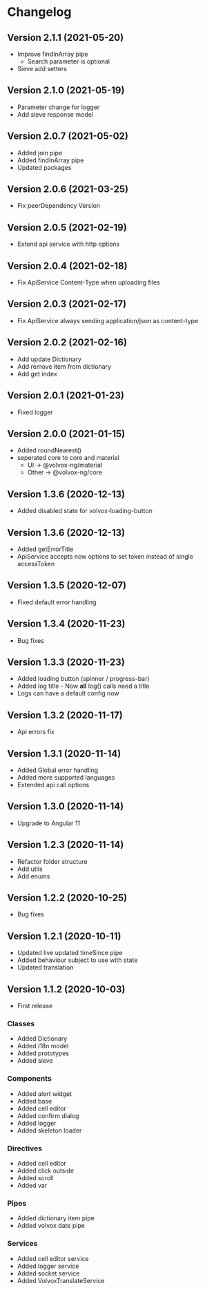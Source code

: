 # Changelog

## Version 2.1.1 (2021-05-20)
- Improve findInArray pipe
  - Search parameter is optional
- Sieve add setters

## Version 2.1.0 (2021-05-19)
- Parameter change for logger
- Add sieve response model

## Version 2.0.7 (2021-05-02)
- Added join pipe
- Added findInArray pipe
- Updated packages

## Version 2.0.6 (2021-03-25)
- Fix peerDependency Version

## Version 2.0.5 (2021-02-19)
- Extend api service with http options

## Version 2.0.4 (2021-02-18)
- Fix ApiService Content-Type when uploading files

## Version 2.0.3 (2021-02-17)
- Fix ApiService always sending application/json as content-type

## Version 2.0.2 (2021-02-16)
- Add update Dictionary
- Add remove item from dictionary
- Add get index

## Version 2.0.1 (2021-01-23)
- Fixed logger

## Version 2.0.0 (2021-01-15)
- Added roundNearest()
- seperated core to core and material
    - UI -> @volvox-ng/material
    - Other -> @volvox-ng/core

## Version 1.3.6 (2020-12-13)
- Added disabled state for volvox-loading-button

## Version 1.3.6 (2020-12-13)
- Added getErrorTitle
- ApiService accepts now options to set token instead of single accessToken

## Version 1.3.5 (2020-12-07)
- Fixed default error handling

## Version 1.3.4 (2020-11-23)
- Bug fixes

## Version 1.3.3 (2020-11-23)
- Added loading button (spinner / progress-bar)
- Added log title - Now **all** log() calls need a title
- Logs can have a default config now

## Version 1.3.2 (2020-11-17)
- Api errors fix

## Version 1.3.1 (2020-11-14)
- Added Global error handling
- Added more supported languages
- Extended api call options

## Version 1.3.0 (2020-11-14)
- Upgrade to Angular 11

## Version 1.2.3 (2020-11-14)
- Refactor folder structure
- Add utils
- Add enums

## Version 1.2.2 (2020-10-25)
- Bug fixes

## Version 1.2.1 (2020-10-11)
- Updated live updated timeSince pipe
- Added behaviour subject to use with state
- Updated translation

## Version 1.1.2 (2020-10-03)

- First release

### Classes

- Added Dictionary
- Added i18n model
- Added prototypes
- Added sieve

### Components

- Added alert widget
- Added base
- Added cell editor
- Added confirm dialog
- Added logger
- Added skeleton loader

### Directives

- Added cell editor
- Added click outside
- Added scroll
- Added var

### Pipes

- Added dictionary item pipe
- Added volvox date pipe

### Services

- Added cell editor service
- Added logger service
- Added socket service
- Added VolvoxTranslateService